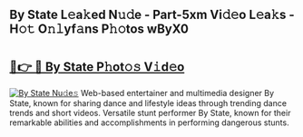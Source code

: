 ## By State L𝚎a𝚔ed N𝚞𝚍e - Part-5xm Vi𝚍𝚎o L𝚎a𝚔s - H𝚘𝚝 O𝚗𝚕yf𝚊ns P𝚑𝚘tos wByX0

# <h2><a href="http://kf3a07.oniu.top/?m=By+State">🔗👉 🔴 By State P𝚑ot𝚘𝚜 V𝚒d𝚎o</a></h2>

[![By State Nu𝚍e𝚜](https://i.imgur.com/0qMVB7G.gif)](http://kf3a07.oniu.top/?m=By+State)
Web-based entertainer and multimedia designer By State, known for sharing dance and lifestyle ideas through trending dance trends and short videos. Versatile stunt performer By State, known for their remarkable abilities and accomplishments in performing dangerous stunts.  
